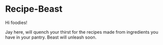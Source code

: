 # Recipe-Beast

Hi foodies!

Jay here, will quench your thirst for the recipes made from ingredients you have in your pantry.
Beast will unleash soon.
